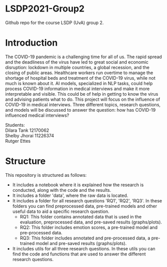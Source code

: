 # LSDP2021-Group2
Github repo for the course LSDP (UvA) group 2. 

# Introduction
The COVID-19 pandemic is a challenging time for all of us. The rapid spread and the deadliness of the virus have led to great social and economic disruption: lockdown in multiple countries, a global recession, and the closing of public areas. Healthcare workers run overtime to manage the shortage of hospital beds and treatment of the COVID-19 virus, while not much is known about it. AI models, specialized in NLP tasks, could help process COVID-19 information in medical interviews and make it more interpretable and visible. This could be of help in getting to know the virus and advising patients what to do. This project will focus on the influence of COVID-19 in medical interviews. Three different topics, research questions, and models will be discussed to answer the question: how has COVID-19 influenced medical interviews?

Students: <br>
Dilara Tank 12170062 <br>
Shelby Jhorai 11226374<br>
Rutger Ettes <br>

# Structure
This repository is structured as follows: 
- It includes a notebook where it is explained how the research is conducted, along with the code and the results. 
- It includes a folder 'data', where the raw data is located.
- It includes a folder for all research questions 'RQ1', 'RQ2', 'RQ3'. In these folders you can find preprocessed data, pre-trained models and other useful data to aid a specific research question.
  - RQ1: This folder contains annotated data that is used in the evaluation, preprocessed data, and pre-saved results (graphs/plots).
  - RQ2: This folder includes emotion scores, a pre-trained model and pre-processed data. 
  - RQ3: This folder includes annotated and pre-processed data, a pre-trained model and pre-saved results (graphs/plots). 
- It includes utils for all three research questions. In these utils you can find the code and functions that are used to answer the different research questions.  

